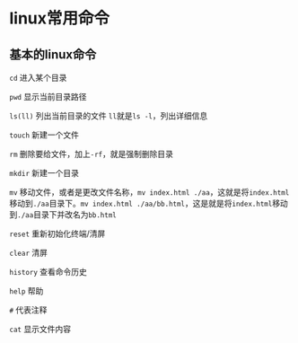 # linux常用命令
## 基本的linux命令

`cd` 进入某个目录

`pwd` 显示当前目录路径

`ls(ll)` 列出当前目录的文件 `ll`就是`ls -l`，列出详细信息

`touch` 新建一个文件

`rm` 删除要给文件，加上`-rf`，就是强制删除目录

`mkdir` 新建一个目录

`mv` 移动文件，或者是更改文件名称，`mv index.html ./aa`，这就是将`index.html`移动到`./aa`目录下。`mv index.html ./aa/bb.html`，这是就是将`index.html`移动到`./aa`目录下并改名为`bb.html`

`reset` 重新初始化终端/清屏

`clear` 清屏

`history` 查看命令历史

`help` 帮助

`#` 代表注释

`cat` 显示文件内容